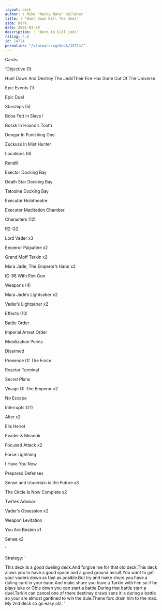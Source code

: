 ```yaml
---
layout: deck
author: ! Mike "Nasty Nate" Kelleher
title: ! "Hunt Down Kill The Jedi"
side: Dark
date: 2001-03-20
description: ! "Born to kill jedi"
rating: 4.0
id: 14724
permalink: "/starwarsccg/deck/14724/"
---
```

Cards: 

'Objective (1) 

Hunt Down And Destroy The Jedi/Their Fire Has Gone Out Of The Universe 


Epic Events (1) 

Epic Duel 


Starships (5) 

Boba Fett In Slave I 

Bossk In Hound&#8217;s Tooth 

Dengar In Punishing One 


Zuckuss In Mist Hunter 


Locations (6) 

Rendili 

Exector Docking Bay 

Death Star Docking Bay 

Tatooine Docking Bay 

Executor Holotheatre 

Executor Meditation Chamber 


Characters (12) 

R2-Q2

Lord Vader x3 

Emperor Palpatine x2 

Grand Moff Tarkin x2 

Mara Jade, The Emperor&#8217;s Hand x2

IG-88 With Riot Gun


Weapons (4)

Mara Jade&#8217;s Lightsaber x2

Vader&#8217;s Lightsaber x2 


Effects (10) 

Battle Order 

Imperial Arrest Order 

Mobilization Points 

Disarmed 

Presence Of The Force 

Reactor Terminal 

Secret Plans 

Visage Of The Emperor x2 

No Escape


Interrupts (21) 

Alter x2

Elis Helrot 

Evader & Monnok 

Focused Attack x2 

Force Lightning 

I Have You Now 

Prepared Defenses 

Sense and Uncertain is the Future x3 

The Circle Is Now Complete x2 

Twi&#8217;lek Advisor 

Vader&#8217;s Obsession x2 

Weapon Levitation 

You Are Beaten x1 

Sense x2


'

Strategy: '

This deck is a good dueling deck.And forgive me for that old deck.This deck alows you to have a good space and a good ground assult.You want to get your vaders down as fast as posible.But try and make shure you have a duling card in your hand.And make shure you have a Tarkin with him so if he plays luke or Obie down you can start a battle.During that battle start a duel.Tarkin can cancel one of there destiney draws sens it is during a battle so your are almost garitined to win the dule.Thene forc drain him to the max. My 2nd deck so go easy plz. '
